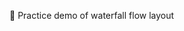 <!--
 * @Descripttion: 
 * @version: 
 * @Author: MiKin
 * @Date: 2022-01-23 18:37:53
 * @LastEditors: MiKin
 * @LastEditTime: 2022-01-23 18:37:57
 * @FilePath: \Beauty\README.md
-->
🎯 Practice demo of waterfall flow layout